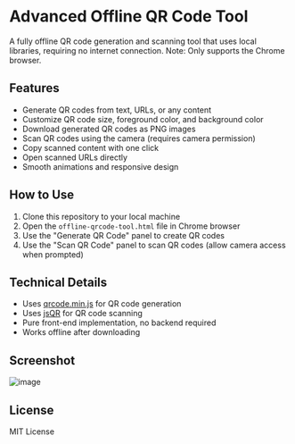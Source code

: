 # Advanced Offline QR Code Tool

A fully offline QR code generation and scanning tool that uses local libraries, requiring no internet connection. Note: Only supports the Chrome browser.

## Features

- Generate QR codes from text, URLs, or any content
- Customize QR code size, foreground color, and background color
- Download generated QR codes as PNG images
- Scan QR codes using the camera (requires camera permission)
- Copy scanned content with one click
- Open scanned URLs directly
- Smooth animations and responsive design

## How to Use

1. Clone this repository to your local machine
2. Open the `offline-qrcode-tool.html` file in Chrome browser
3. Use the "Generate QR Code" panel to create QR codes
4. Use the "Scan QR Code" panel to scan QR codes (allow camera access when prompted)

## Technical Details

- Uses [qrcode.min.js](https://davidshimjs.github.io/qrcodejs/) for QR code generation
- Uses [jsQR](https://github.com/cozmo/jsQR) for QR code scanning
- Pure front-end implementation, no backend required
- Works offline after downloading

## Screenshot

![image](https://github.com/user-attachments/assets/6229e0d6-8fcc-4df6-af41-003f90b76e6b)

## License

MIT License
